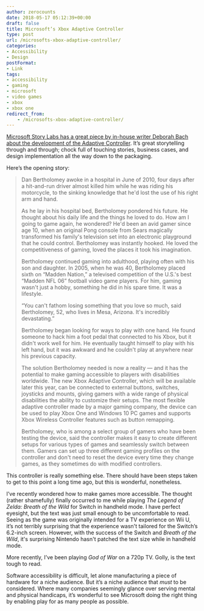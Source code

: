 ```yaml
---
author: zerocounts
date: 2018-05-17 05:12:39+00:00
draft: false
title: Microsoft’s Xbox Adaptive Controller
type: post
url: /microsofts-xbox-adaptive-controller/
categories:
- Accessibility
- Design
postFormat:
- Link
tags:
- accessibility
- gaming
- microsoft
- video games
- xbox
- xbox one
redirect_from:
    - /microsofts-xbox-adaptive-controller/
---
```


[Microsoft Story Labs has a great piece by in-house writer Deborah Bach about the development of the Adaptive Controller](https://news.microsoft.com/stories/xbox-adaptive-controller/). It’s great storytelling through and through; chock full of touching stories, business cases, and design implementation all the way down to the packaging.

Here’s the opening story:

> Dan Bertholomey awoke in a hospital in June of 2010, four days after a hit-and-run driver almost killed him while he was riding his motorcycle, to the sinking knowledge that he'd lost the use of his right arm and hand.
>
> As he lay in his hospital bed, Bertholomey pondered his future. He thought about his daily life and the things he loved to do. How am I going to game again, he wondered? He'd been an avid gamer since age 10, when an original Pong console from Sears magically transformed his family's television set into an electronic playground that he could control. Bertholomey was instantly hooked. He loved the competitiveness of gaming, loved the places it took his imagination.
>
> Bertholomey continued gaming into adulthood, playing often with his son and daughter. In 2005, when he was 40, Bertholomey placed sixth on “Madden Nation,” a televised competition of the U.S.'s best “Madden NFL 06” football video game players. For him, gaming wasn't just a hobby, something he did in his spare time. It was a lifestyle.
>
> “You can't fathom losing something that you love so much, said Bertholomey, 52, who lives in Mesa, Arizona. It's incredibly devastating.”
>
> Bertholomey began looking for ways to play with one hand. He found someone to hack him a foot pedal that connected to his Xbox, but it didn't work well for him. He eventually taught himself to play with his left hand, but it was awkward and he couldn't play at anywhere near his previous capacity.
>
> The solution Bertholomey needed is now a reality — and it has the potential to make gaming accessible to players with disabilities worldwide. The new Xbox Adaptive Controller, which will be available later this year, can be connected to external buttons, switches, joysticks and mounts, giving gamers with a wide range of physical disabilities the ability to customize their setups. The most flexible adaptive controller made by a major gaming company, the device can be used to play Xbox One and Windows 10 PC games and supports Xbox Wireless Controller features such as button remapping.
>
> Bertholomey, who is among a select group of gamers who have been testing the device, said the controller makes it easy to create different setups for various types of games and seamlessly switch between them. Gamers can set up three different gaming profiles on the controller and don't need to reset the device every time they change games, as they sometimes do with modified controllers.

This controller is really something else. There should have been steps taken to get to this point a long time ago, but this is wonderful, nonetheless.

I’ve recently wondered how to make games more accessible. The thought (rather shamefully) finally occurred to me while playing _The Legend of Zelda: Breath of the Wild_ for Switch in handheld mode. I have perfect eyesight, but the text was just small enough to be uncomfortable to read. Seeing as the game was originally intended for a TV experience on Wii U, it’s not terribly surprising that the experience wasn't tailored for the Switch’s 6.2-inch screen. However, with the success of the Switch and _Breath of the Wild_, it's surprising Nintendo hasn't patched the text size while in handheld mode.

More recently, I’ve been playing _God of War_ on a 720p TV. Golly, is the text tough to read.

Software accessibility is difficult, let alone manufacturing a piece of hardware for a niche audience. But it’s a niche audience that _must_ to be considered. Where many companies seemingly glance over serving mental and physical handicaps, it’s wonderful to see Microsoft doing the right thing by enabling play for as many people as possible.
